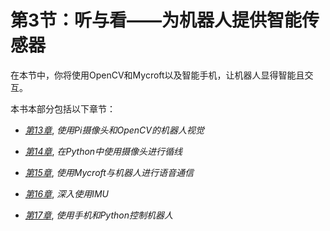 # 第3节：听与看——为机器人提供智能传感器

在本节中，你将使用OpenCV和Mycroft以及智能手机，让机器人显得智能且交互。

本书本部分包括以下章节：

+   [*第13章*](B15660_13_Final_ASB_ePub.xhtml#_idTextAnchor283), *使用Pi摄像头和OpenCV的机器人视觉*

+   [*第14章*](B15660_14_Final_ASB_ePub.xhtml#_idTextAnchor315), *在Python中使用摄像头进行循线*

+   [*第15章*](B15660_15_Final_ASB_ePub.xhtml#_idTextAnchor344), *使用Mycroft与机器人进行语音通信*

+   [*第16章*](B15660_16_Final_ASB_ePub.xhtml#_idTextAnchor374), *深入使用IMU*

+   [*第17章*](B15660_17_Final_ASB_ePub.xhtml#_idTextAnchor396), *使用手机和Python控制机器人*
